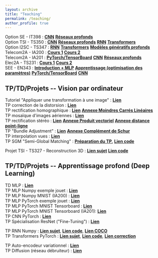 ```yaml
---
layout: archive
title: "Teaching"
permalink: /teaching/
author_profile: true
---
```


Option SE - IT398 : [**CNN**](https://gbourmaud.github.io/files/intro_deep_learning/cours/Cours_2023_2024_IA201_2_CNN.pdf) [**Réseaux profonds**](https://gbourmaud.github.io/files/intro_deep_learning/cours/Cours_2023_2024_IA201_3_Deep.pdf)  
Option TSI - TS350 : [**CNN**](https://gbourmaud.github.io/files/intro_deep_learning/cours/Cours_2023_2024_IA201_2_CNN.pdf) [**Réseaux profonds**](https://gbourmaud.github.io/files/intro_deep_learning/cours/Cours_2023_2024_IA201_3_Deep.pdf) [**RNN**](https://gbourmaud.github.io/files/deep_learning_avance/cours/RNN.pdf) [**Transformers**](https://gbourmaud.github.io/files/deep_learning_avance/cours/cours_transformers_2024_2025.pdf)  
Option I2SC - TS347 : [**RNN**](https://gbourmaud.github.io/files/deep_learning_avance/cours/RNN.pdf) [**Transformers**](https://gbourmaud.github.io/files/deep_learning_avance/cours/cours_transformers_2024_2025.pdf) [**Modèles génératifs profonds**](https://gbourmaud.github.io/files/deep_learning_avance/cours/cours_modeles_generatifs_profonds.pdf)  
Telecom2A - IA200 : [**Cours 1**](https://gbourmaud.github.io/files/intro_deep_learning/cours/Cours_2025_2026_DL_1.pdf) [**Cours 2**](https://gbourmaud.github.io/files/intro_deep_learning/cours/Cours_2024_2025_DL_2.pdf)  
Telecom2A - IA201 : [**PyTorch/TensorBoard**](https://gbourmaud.github.io/files/intro_deep_learning/cours/Cours_2024_2025_IA201_1_PyTorch_TensorBoard.pdf) [**CNN**](https://gbourmaud.github.io/files/intro_deep_learning/cours/Cours_2024_2025_IA201_2_CNN.pdf) [**Réseaux profonds**](https://gbourmaud.github.io/files/intro_deep_learning/cours/Cours_2024_2025_IA201_3_Deep.pdf)  
Elec2A - TS231 : [**Cours 1**](https://gbourmaud.github.io/files/intro_deep_learning/cours/Cours_2025_2026_DL_1.pdf) [**Cours 2**](https://gbourmaud.github.io/files/intro_deep_learning/cours/Cours_2024_2025_DL_2.pdf)  
SEE - EN343 : [**Introduction + MLP**](https://gbourmaud.github.io/files/intro_deep_learning/cours/Cours_2025_2026_DL_1.pdf) [**Apprentissage (optimisation des paramètres)**](https://gbourmaud.github.io/files/intro_deep_learning/cours/Cours_2024_2025_DL_2.pdf)  [**PyTorch/TensorBoard**](https://gbourmaud.github.io/files/intro_deep_learning/cours/Cours_2024_2025_IA201_1_PyTorch_TensorBoard.pdf) [**CNN**](https://gbourmaud.github.io/files/intro_deep_learning/cours/Cours_2024_2025_IA201_2_CNN.pdf)  



## TP/TD/Projets -- Vision par ordinateur

Tutoriel "Appliquer une transformation à une image" : [**Lien**](https://github.com/gbourmaud/gbourmaud.github.io/blob/master/files/vision/TP/Tutoriel_transformation_image/tutoriel_rotation_image.ipynb)  
TP correction de la distorsion : [**Lien**](https://github.com/gbourmaud/gbourmaud.github.io/blob/master/files/vision/TP/TP_undistortion/correction_distorsion.ipynb)  
TP rectification homographique : [**Lien**](https://github.com/gbourmaud/gbourmaud.github.io/blob/master/files/vision/TP/TP_rectification_homographique/rectification_homographique.ipynb) [**Annexe Moindres Carrés Linéaires**](https://gbourmaud.github.io/files/vision/annexes/annexe_LS.pdf)  
TP mosaïque d'images aériennes : [**Lien**](https://github.com/gbourmaud/gbourmaud.github.io/blob/master/files/vision/TP/TP_mosaique_aerienne/TP_MOSAIQUE_AERIENNE.ipynb)  
TP rectification stéréo : [**Lien**](https://github.com/gbourmaud/gbourmaud.github.io/blob/master/files/vision/TP/TP_rectification_stereo/TP_RECTIFICATION_STEREO.ipynb) [**Annexe Produit vectoriel**](https://gbourmaud.github.io/files/vision/annexes/annexe_produit_vectoriel.pdf) [**Annexe distance point-ligne**](https://gbourmaud.github.io/files/vision/annexes/annexe_dist_point_ligne.pdf)  
TP "Bundle Adjustment" : [**Lien**](https://github.com/gbourmaud/gbourmaud.github.io/blob/master/files/vision/TP/TP_bundle_adjustment/TP_BUNDLE_ADJUSTMENT.ipynb) [**Annexe Complément de Schur**](https://gbourmaud.github.io/files/vision/TP/TP_bundle_adjustment/expression_jacobienne_avec_schur.pdf)  
TP interpolation vues : [**Lien**](...)  
TP SGM "Semi-Global Matching" : [**Préparation du TP**](...)**,** [**Lien code**](...)  

  
Projet TSI - TS327 - Reconstruction 3D :  [**Lien sujet**](https://gbourmaud.github.io/files/vision/projet/sujet_2024_2025.pdf) [**Lien code**](https://gbourmaud.github.io/files/vision/projet/students.zip)  


## TP/TD/Projets -- Apprentissage profond (Deep Learning)

TD MLP : [**Lien**](https://gbourmaud.github.io/files/intro_deep_learning/TD/TD_apprentissage_MLPv7.pdf)  
TP MLP Numpy exemple jouet : [**Lien**](https://github.com/gbourmaud/gbourmaud.github.io/blob/master/files/intro_deep_learning/TP/TP_MLP/TP_MLP_numpy_jouet.ipynb)  
TP MLP Numpy MNIST (IA200) : [**Lien**](https://github.com/gbourmaud/gbourmaud.github.io/blob/master/files/intro_deep_learning/TP/TP_MLP/IA200/TP_MLP_numpy_jouet_et_MNIST.ipynb)  
TP MLP PyTorch exemple jouet : [**Lien**](https://github.com/gbourmaud/gbourmaud.github.io/blob/master/files/intro_deep_learning/TP/TP_MLP/TP_MLP_PyTorch_jouet.ipynb)  
TP MLP PyTorch MNIST Tensorboard : [**Lien**](https://github.com/gbourmaud/gbourmaud.github.io/blob/master/files/intro_deep_learning/TP/TP_MLP/TP_MNIST_PyTorch_TensorBoard.ipynb)  
TP MLP PyTorch MNIST Tensorboard (IA201): [**Lien**](https://github.com/gbourmaud/gbourmaud.github.io/blob/master/files/intro_deep_learning/TP/TP_MLP/IA201/TP_MNIST_PyTorch_TensorBoard_IA201.ipynb)  
TP CNN PyTorch : [**Lien**](https://github.com/gbourmaud/gbourmaud.github.io/blob/master/files/intro_deep_learning/TP/TP_CNN/TP_CNN_PyTorch.ipynb)  
TP Spécialisation ResNet ("Fine-Tuning") : [**Lien**](https://github.com/gbourmaud/gbourmaud.github.io/blob/master/files/intro_deep_learning/TP/TP_specialisation/specialisation_resnet_plantnet.ipynb)  
  
TP RNN Numpy : [**Lien sujet**](https://gbourmaud.github.io/files/deep_learning_avance/TP/TP_RNN_numpy/TP_description_image_RNN.pdf), [**Lien code**](https://gbourmaud.github.io/files/deep_learning_avance/TP/TP_RNN_numpy/utils.zip), [**Lien COCO**](https://thor.enseirb-matmeca.fr/ruby/projects/)  
TP Transformers PyTorch : [**Lien sujet**](https://github.com/gbourmaud/gbourmaud.github.io/blob/master/files/deep_learning_avance/TP/TP_Transformer_pytorch/TP_description_image_Transformer.ipynb), [**Lien code**](https://gbourmaud.github.io/files/deep_learning_avance/TP/TP_Transformer_pytorch/utils.zip), [**Lien correction**](https://gbourmaud.github.io/files/deep_learning_avance/TP/TP_Transformer_pytorch/correction.py)  

TP Auto-encodeur variationnel : [**Lien**](https://github.com/gbourmaud/gbourmaud.github.io/blob/master/files/deep_learning_avance/TP/TP_VAE/TP_VAE.ipynb)  
TP Diffusion (réseau débruiteur) : [**Lien**](https://github.com/gbourmaud/gbourmaud.github.io/blob/master/files/deep_learning_avance/TP/TP_diffusion/TP_diffusion.ipynb)  

